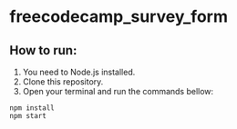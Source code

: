 # freecodecamp_survey_form

## How to run:

1. You need to Node.js installed.
2. Clone this repository.
3. Open your terminal and run the commands bellow:

```console
npm install 
npm start
```
